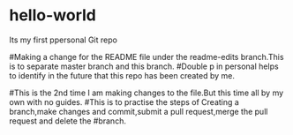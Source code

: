 # hello-world
Its my first ppersonal Git repo

#Making a change for the README file under the readme-edits branch.This is to separate master branch and this branch.
#Double p in personal helps to identify in the future that this repo has been created by me.

#This is the 2nd time I am making changes to the file.But this time all by my own with no guides.
#This is to practise the steps of Creating a branch,make changes and commit,submit a pull request,merge the pull request and delete the #branch.


